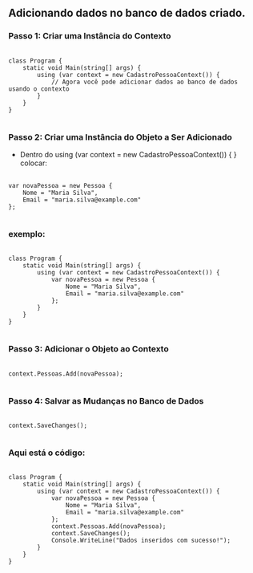 ## Adicionando dados no banco de dados criado.
### Passo 1: Criar uma Instância do Contexto

<pre>
    <code>
class Program {
    static void Main(string[] args) {
        using (var context = new CadastroPessoaContext()) {
            // Agora você pode adicionar dados ao banco de dados usando o contexto
        }
    }
}
    </code>
</pre>

### Passo 2: Criar uma Instância do Objeto a Ser Adicionado
<ul><li>Dentro do using (var context = new CadastroPessoaContext()) { } colocar:</li></ul>

<pre>
    <code>
var novaPessoa = new Pessoa {
    Nome = "Maria Silva",
    Email = "maria.silva@example.com"
};
    </code>
</pre>

### exemplo:

<pre>
    <code>
class Program {
    static void Main(string[] args) {
        using (var context = new CadastroPessoaContext()) {
            var novaPessoa = new Pessoa {
                Nome = "Maria Silva",
                Email = "maria.silva@example.com"
            };
        }
    }
}
    </code>
</pre>

### Passo 3: Adicionar o Objeto ao Contexto

<pre>
    <code>
context.Pessoas.Add(novaPessoa);
    </code>
</pre>

### Passo 4: Salvar as Mudanças no Banco de Dados

<pre>
    <code>
context.SaveChanges();
    </code>
</pre>

### Aqui está o código:

<pre>
    <code>
class Program {
    static void Main(string[] args) {
        using (var context = new CadastroPessoaContext()) {
            var novaPessoa = new Pessoa {
                Nome = "Maria Silva",
                Email = "maria.silva@example.com"
            };
            context.Pessoas.Add(novaPessoa);
            context.SaveChanges();
            Console.WriteLine("Dados inseridos com sucesso!");
        }
    }
}
    </code>
</pre>
